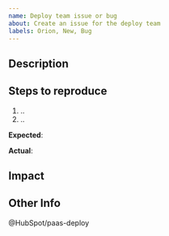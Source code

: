 ```yaml
---
name: Deploy team issue or bug
about: Create an issue for the deploy team
labels: Orion, New, Bug
---
```


<!-- Note: Feel free to remove sections that aren't relevant or add sections that would be helpful.

While we would like all of this info, it's not all required, but we would appreciate as much detail as you can put into it. -->

## Description

<!-- Describe the issue that's occurring. If possible, include example perma-links, screen shots, code snippets, or screen recordings if they would be helpful to the team -->

## Steps to reproduce

  1. ..
  2. ..

**Expected**: <!-- What did you expect to happen? -->

**Actual**: <!-- What actually happened? -->

## Impact

<!-- Describe the impact that this issue is having on your team. Can you work around it? Did it cause a critsit? How frequently does it occur? -->

## Other Info

<!-- Include any other related issue links, slack threads, etc. -->

@HubSpot/paas-deploy

